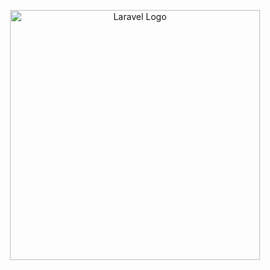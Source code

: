 <p align="center"><a href="https://tammerofficial.com" target="_blank"><img src="https://tammerofficial.com/wp-content/uploads/2022/07/TammerRed.png" width="400" alt="Laravel Logo"></a></p>
